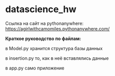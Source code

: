 ﻿# datascience_hw
Ссылка на сайт на pythonanywhere: https://agirlwithcamomiles.pythonanywhere.com/

**Краткое руководство по файлам:**

в Model.py хранится структура базы данных

в insertion.py то, как в неё вставлялись данные

в app.py само приложение
